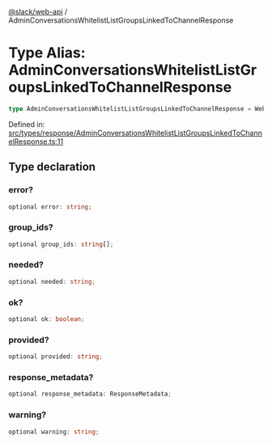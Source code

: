 [@slack/web-api](../index.md) / AdminConversationsWhitelistListGroupsLinkedToChannelResponse

# Type Alias: AdminConversationsWhitelistListGroupsLinkedToChannelResponse

```ts
type AdminConversationsWhitelistListGroupsLinkedToChannelResponse = WebAPICallResult & object;
```

Defined in: [src/types/response/AdminConversationsWhitelistListGroupsLinkedToChannelResponse.ts:11](https://github.com/slackapi/node-slack-sdk/blob/main/packages/web-api/src/types/response/AdminConversationsWhitelistListGroupsLinkedToChannelResponse.ts#L11)

## Type declaration

### error?

```ts
optional error: string;
```

### group\_ids?

```ts
optional group_ids: string[];
```

### needed?

```ts
optional needed: string;
```

### ok?

```ts
optional ok: boolean;
```

### provided?

```ts
optional provided: string;
```

### response\_metadata?

```ts
optional response_metadata: ResponseMetadata;
```

### warning?

```ts
optional warning: string;
```
